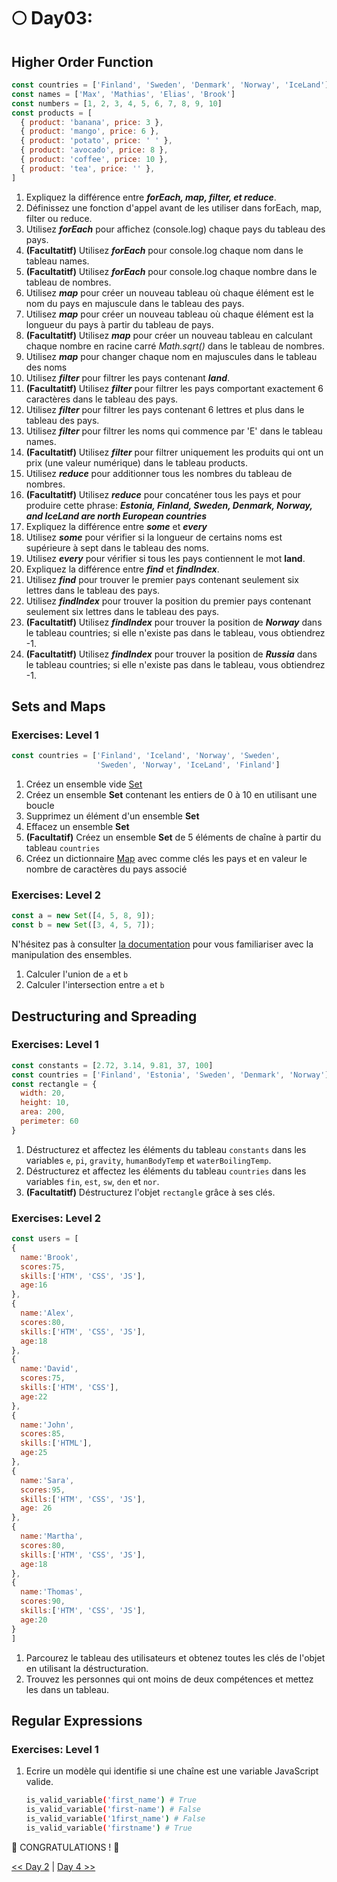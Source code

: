 # 🌕 Day03:

## Higher Order Function


```js
const countries = ['Finland', 'Sweden', 'Denmark', 'Norway', 'IceLand']
const names = ['Max', 'Mathias', 'Elias', 'Brook']
const numbers = [1, 2, 3, 4, 5, 6, 7, 8, 9, 10]
const products = [
  { product: 'banana', price: 3 },
  { product: 'mango', price: 6 },
  { product: 'potato', price: ' ' },
  { product: 'avocado', price: 8 },
  { product: 'coffee', price: 10 },
  { product: 'tea', price: '' },
]
```

1. Expliquez la différence entre **_forEach, map, filter, et reduce_**.
2. Définissez une fonction d'appel avant de les utiliser dans forEach, map, filter ou reduce.
3. Utilisez **_forEach_** pour affichez (console.log) chaque pays du tableau des pays.
4. **(Facultatitf)** Utilisez **_forEach_** pour console.log chaque nom dans le tableau names.
5. **(Facultatitf)** Utilisez **_forEach_** pour console.log chaque nombre dans le tableau de nombres.
6. Utilisez **_map_** pour créer un nouveau tableau où chaque élément est le nom du pays en majuscule dans le tableau des pays.
7. Utilisez **_map_** pour créer un nouveau tableau où chaque élément est la longueur du pays à partir du tableau de pays.
8. **(Facultatitf)** Utilisez **_map_**  pour créer un nouveau tableau en calculant chaque nombre en racine carré _Math.sqrt()_ dans le tableau de nombres.
9. Utilisez **_map_** pour changer chaque nom en majuscules dans le tableau des noms
10. Utilisez **_filter_** pour filtrer les pays contenant **_land_**.
11. **(Facultatitf)** Utilisez **_filter_** pour filtrer les pays comportant exactement 6 caractères dans le tableau des pays.
12. Utilisez **_filter_** pour filtrer les pays contenant 6 lettres et plus dans le tableau des pays.
13. Utilisez **_filter_** pour filtrer les noms qui commence par 'E' dans le tableau names.
14. **(Facultatitf)** Utilisez **_filter_** pour filtrer uniquement les produits qui ont un prix (une valeur numérique) dans le tableau products.
15. Utilisez **_reduce_** pour additionner tous les nombres du tableau de nombres.
16. **(Facultatitf)** Utilisez **_reduce_** pour concaténer tous les pays et pour produire cette phrase: **_Estonia, Finland, Sweden, Denmark, Norway, and IceLand are north European countries_**
17. Expliquez la différence entre **_some_** et **_every_**
18. Utilisez **_some_** pour vérifier si la longueur de certains noms est supérieure à sept dans le tableau des noms.
19. Utilisez **_every_**  pour vérifier si tous les pays contiennent le mot **land**.
20. Expliquez la différence entre **_find_** et **_findIndex_**.
21. Utilisez **_find_** pour trouver le premier pays contenant seulement six lettres dans le tableau des pays.
22. Utilisez **_findIndex_** pour trouver la position du premier pays contenant seulement six lettres dans le tableau des pays.
23. **(Facultatitf)** Utilisez **_findIndex_** pour trouver la position de **_Norway_** dans le tableau countries; si elle n'existe pas dans le tableau, vous obtiendrez -1.
24. **(Facultatitf)** Utilisez **_findIndex_** pour trouver la position de **_Russia_** dans le tableau countries; si elle n'existe pas dans le tableau, vous obtiendrez -1.

## Sets and Maps

### Exercises: Level 1

```js
const countries = ['Finland', 'Iceland', 'Norway', 'Sweden',
                   'Sweden', 'Norway', 'IceLand', 'Finland']
```

1. Créez un ensemble vide [Set](https://developer.mozilla.org/en-US/docs/Web/JavaScript/Reference/Global_Objects/Set)
2. Créez un ensemble **Set** contenant les entiers de 0 à 10 en utilisant une boucle
3. Supprimez un élément d'un ensemble **Set**
4. Effacez un ensemble **Set**
5. **(Facultatif)** Créez un ensemble **Set** de 5 éléments de chaîne à partir du tableau `countries`
6. Créez un dictionnaire [Map](https://developer.mozilla.org/en-US/docs/Web/JavaScript/Reference/Global_Objects/Map) avec comme clés les pays et en valeur le nombre de caractères du pays associé

### Exercises: Level 2

```js
const a = new Set([4, 5, 8, 9]);
const b = new Set([3, 4, 5, 7]);
```

N'hésitez pas à consulter [la documentation](https://developer.mozilla.org/fr/docs/Web/JavaScript/Reference/Global_Objects/Set#it%C3%A9rer_sur_des_ensembles_set) pour vous familiariser avec la manipulation des ensembles.

1. Calculer l'union de `a` et `b`
2. Calculer l'intersection entre `a` et `b`

## Destructuring and Spreading

### Exercises: Level 1

```js
const constants = [2.72, 3.14, 9.81, 37, 100]
const countries = ['Finland', 'Estonia', 'Sweden', 'Denmark', 'Norway']
const rectangle = {
  width: 20,
  height: 10,
  area: 200,
  perimeter: 60
}
```

1. Déstructurez et affectez les éléments du tableau `constants` dans les variables `e`, `pi`, `gravity`, `humanBodyTemp` et `waterBoilingTemp`.
2. Déstructurez et affectez les éléments du tableau `countries` dans les variables `fin`, `est`, `sw`, `den` et `nor`.
3. **(Facultatitf)** Déstructurez l'objet `rectangle` grâce à ses clés.

### Exercises: Level 2

```js
const users = [
{
  name:'Brook',
  scores:75,
  skills:['HTM', 'CSS', 'JS'],
  age:16
},
{
  name:'Alex',
  scores:80,
  skills:['HTM', 'CSS', 'JS'],
  age:18
},
{
  name:'David',
  scores:75,
  skills:['HTM', 'CSS'],
  age:22
},
{
  name:'John',
  scores:85,
  skills:['HTML'],
  age:25
},
{
  name:'Sara',
  scores:95,
  skills:['HTM', 'CSS', 'JS'],
  age: 26
},
{
  name:'Martha',
  scores:80,
  skills:['HTM', 'CSS', 'JS'],
  age:18
},
{
  name:'Thomas',
  scores:90,
  skills:['HTM', 'CSS', 'JS'],
  age:20
}
]
```

1. Parcourez le tableau des utilisateurs et obtenez toutes les clés de l'objet en utilisant la déstructuration.
2. Trouvez les personnes qui ont moins de deux compétences et mettez les dans un tableau.

## Regular Expressions

### Exercises: Level 1

1. Ecrire un modèle qui identifie si une chaîne est une variable JavaScript valide.

    ```sh
    is_valid_variable('first_name') # True
    is_valid_variable('first-name') # False
    is_valid_variable('1first_name') # False
    is_valid_variable('firstname') # True
    ```

🎉 CONGRATULATIONS ! 🎉

[<< Day 2](../day_02/day_02.md) | [Day 4 >>](../day_04/day_04.md)